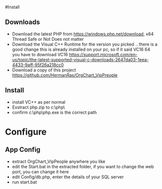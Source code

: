 #Install
## Downloads
- Download the latest PHP from https://windows.php.net/download, x64 Thread Safe or Not Does not matter
- Download the Visual C++ Runtime for the version you picked .. there is a good change this is already installed on your pc, so if it said VC16 64 you have to download VC16 https://support.microsoft.com/en-us/topic/the-latest-supported-visual-c-downloads-2647da03-1eea-4433-9aff-95f26a218cc0
- Download a copy of this project https://github.com/HermanRas/OrgChart_VipPreople 

## Install
- install VC++ as per normal
- Exstract php.zip to c:\php\
- confirm c:\php\php.exe is the correct path

# Configure
## App Config
- extract OrgChart_VipPeople anywhere you like
- edit the Start.bat in the extracted folder, if you want to change the web port, you can change it here
- edit Config/db.php, enter the details of your SQL server
- run start.bat